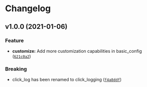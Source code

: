 Changelog
=========

<!--next-version-placeholder-->

## v1.0.0 (2021-01-06)
### Feature
* **customize:** Add more customization capabilities in basic_config ([`621c0a2`](https://github.com/Toilal/click-logging/commit/621c0a2b4532f0dacade1e031f0ed5c2174269ae))

### Breaking
* click_log has been renamed to click_logging  ([`f4a8ddf`](https://github.com/Toilal/click-logging/commit/f4a8ddf83fa6e1f7197e458662f89c303f5dc606))

